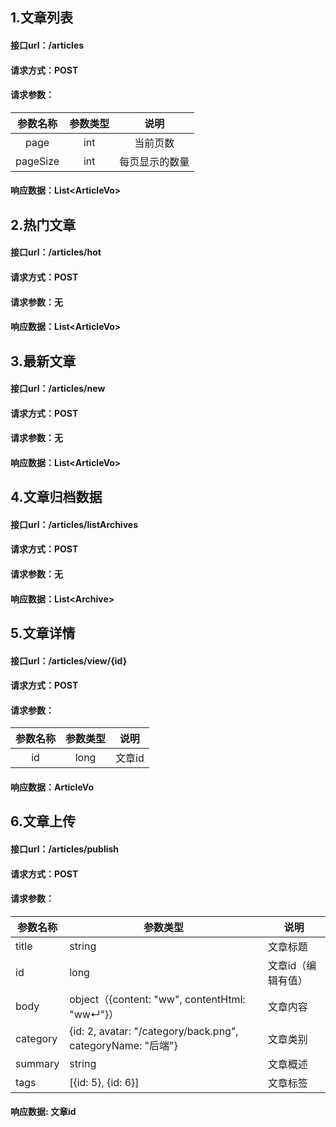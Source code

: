 ## 1.文章列表
#### 接口url：/articles
#### 请求方式：POST
#### 请求参数：
|   参数名称   |  参数类型   |    说明    |
|:--------:|:-------:|:--------:|
|   page   |   int   |   当前页数   |
| pageSize |   int   | 每页显示的数量  |
#### 响应数据：List\<ArticleVo>

## 2.热门文章
#### 接口url：/articles/hot
#### 请求方式：POST
#### 请求参数：无
#### 响应数据：List\<ArticleVo>

## 3.最新文章
#### 接口url：/articles/new
#### 请求方式：POST
#### 请求参数：无
#### 响应数据：List\<ArticleVo>


## 4.文章归档数据
#### 接口url：/articles/listArchives
#### 请求方式：POST
#### 请求参数：无
#### 响应数据：List\<Archive>


## 5.文章详情
#### 接口url：/articles/view/{id}
#### 请求方式：POST
#### 请求参数：
| 参数名称  | 参数类型  |  说明   |
|:-----:|:-----:|:-----:|
|  id   | long  | 文章id  |
#### 响应数据：ArticleVo


## 6.文章上传
#### 接口url：/articles/publish
#### 请求方式：POST
#### 请求参数：
| 参数名称 | 参数类型                                                    | 说明               |
| -------- | ----------------------------------------------------------- | ------------------ |
| title    | string                                                      | 文章标题           |
| id       | long                                                        | 文章id（编辑有值） |
| body     | object（{content: "ww", contentHtml: "ww↵"}）               | 文章内容           |
| category | {id: 2, avatar: "/category/back.png", categoryName: "后端"} | 文章类别           |
| summary  | string                                                      | 文章概述           |
| tags     | [{id: 5}, {id: 6}]                                          | 文章标签           |
#### 响应数据: 文章id